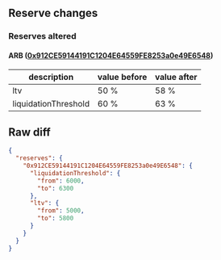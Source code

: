## Reserve changes

### Reserves altered

#### ARB ([0x912CE59144191C1204E64559FE8253a0e49E6548](https://arbiscan.io/address/0x912CE59144191C1204E64559FE8253a0e49E6548))

| description | value before | value after |
| --- | --- | --- |
| ltv | 50 % | 58 % |
| liquidationThreshold | 60 % | 63 % |


## Raw diff

```json
{
  "reserves": {
    "0x912CE59144191C1204E64559FE8253a0e49E6548": {
      "liquidationThreshold": {
        "from": 6000,
        "to": 6300
      },
      "ltv": {
        "from": 5000,
        "to": 5800
      }
    }
  }
}
```